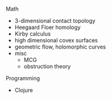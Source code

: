 Math
- 3-dimensional contact topology 
- Heegaard Floer homology
- Kirby calculus
- high dimensional covex surfaces
- geometric flow, holomorphic curves
- misc
	- MCG
	- obstruction theory

Programming
- Clojure
<!--stackedit_data:
eyJoaXN0b3J5IjpbMTU3Mzg2MDE2NSwtMTk3MTg1NTk4Nl19
-->